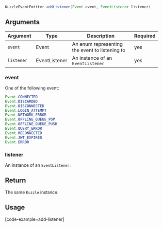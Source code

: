 ```java
KuzzleEventEmitter addListener(Event event, EventListener listener)
```

## Arguments

| Argument | Type | Description | Required |
|--------|------|-------------|------------ |
| `event` | Event | An enum representing the event to listening to  | yes |
| `listener` | EventListener | An instance of an `EventListener` | yes |

### __event__

One of the following event:
```java
Event.CONNECTED
Event.DISCARDED
Event.DISCONNECTED
Event.LOGIN_ATTEMPT
Event.NETWORK_ERROR
Event.OFFLINE_QUEUE_POP
Event.OFFLINE_QUEUE_PUSH
Event.QUERY_ERROR
Event.RECONNECTED
Event.JWT_EXPIRED
Event.ERROR
```

### __listener__

An instance of an `EventListener`.  

## Return

The same `Kuzzle` instance.

## Usage

[code-example=add-listener]
